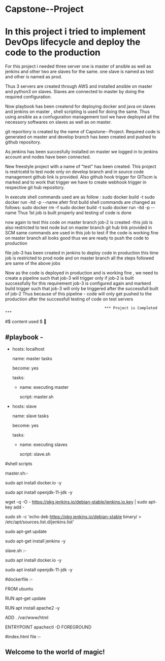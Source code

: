 # Capstone--Project
 
# In this project i tried to implement DevOps lifecycle and deploy the code to the production 

For this project i needed three server one is master of ansible as well as jenkins and other two are slaves for the same.
one slave is named as test and other is named as prod.

Thus 3 servers are created through AWS and installed ansible on master and python3 on slaves.
Slaves are connected to master by doing the required configuration.

Now playbook has been creatend for deploying docker and java on slaves and jenkins on master , shell scripting is used for doing the same.
Thus using ansible as a confuguration management tool we have deployed all the necessory softwares on slaves as well as on master.

git reporitory is created by the name of Capstone--Project.
Required code is generated on master and develop branch has been created and pushed to github repository.

As jenkins has been succesfully installed on master we logged in to jenkins account and nodes have been connected.

New freestyle project with a name of "test" has been created.
This project is restricetd to test node only on develop branch and in source code management github link is provided.
Also github hook trigger for GITscm is marked and to work that trigger we have to create webhook trigger in respective git hub repository.

In execute shell commands used are as follow :
  sudo docker build <path of job> -t <name of job>
  sudo docker run -itd -p <port to be used :80> --name <name to be given> <name of job>
afetr first build shell commands are changed as follows: 
  sudo docker rm -f <name of job>
  sudo docker build <path of job> -t <name of job>
  sudo docker run -itd -p <port to be used :80> --name <name to be given> <name of job>
Thus 1st job is built properly and testing of code is done 

now again to test this code on master branch job-2 is created 
-this job is also restricted to test node but on master branch 
git hub link provided in SCM
same commands are used in this job to test if the code is working fine on master branch 
all looks good thus we are ready to push the code to production

file job-3 has been created in jenkins to deploy code in production
this time job is restricted to prod node and on master branch 
all the steps followed are same of the above jobs

Now as the code is deployed in production and is working fine , we need to create a pipeline such that job-3 will trigger only if job-2 is built successfully
for this requirement job-3 is configured again and markerd build trigger such that job-3 will only be triggered after the successfull built of job-2
Thus because of this pipeline - code will only get pushed to the production after the successfull testing of code on test servers 
                                                 
                                                 *** Project is Completed ***
 
 #$ content used $ 🔽

#playbook -
 ---
 - hosts: localhost
  
   name: master tasks
  
   become: yes
   
   tasks:
   
    - name: executing master
     
      script: master.sh

- hosts: slave

  name: slave tasks
  
  become: yes
  
  tasks:
    
    - name: executing slaves
     
      script: slave.sh
 
#shell scripts 

master.sh:- 

sudo apt install docker.io -y

sudo apt install openjdk-11-jdk -y

wget -q -O - https://pkg.jenkins.io/debian-stable/jenkins.io.key | sudo apt-key add -

sudo sh -c 'echo deb https://pkg.jenkins.io/debian-stable binary/ >  /etc/apt/sources.list.d/jenkins.list'

sudo apt-get update

sudo apt-get install jenkins -y


slave.sh :- 

sudo apt install docker.io -y

sudo apt install openjdk-11-jdk -y


#dockerfile :- 

FROM ubuntu

RUN apt-get update

RUN apt install apache2 -y

ADD . /var/www/html

ENTRYPOINT apachectl -D FOREGROUND
 

#index.html file :- 
 
<html>

<head>

<title> Capstone-Project </title>

</head>

<body style = "background-image:url('devop.jfif'); background-size: 100%">

<h2 ALIGN=LEFT>Welcome to the world of magic!</h2>

</body>

</html>

